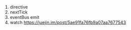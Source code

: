 1. directive
2. nextTick
3. eventBus  emit
4. watch https://juejin.im/post/5ae91fa76fb9a07aa7677543
